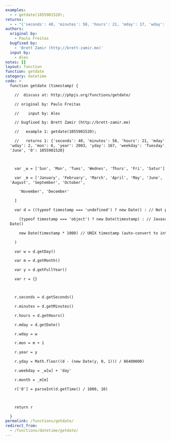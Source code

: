 ```yaml
---
examples:
  - - getdate(1055901520);
returns:
  - - "{'seconds': 40, 'minutes': 58, 'hours': 21, 'mday': 17, 'wday': 2, 'mon': 6, 'year': 2003, 'yday': 167, 'weekday': 'Tuesday', 'month': 'June', '0': 1055901520}"
authors:
  original by:
    - Paulo Freitas
  bugfixed by:
    - 'Brett Zamir (http://brett-zamir.me)'
  input by:
    - Alex
notes: []
layout: function
function: getdate
category: datetime
code: >
  function getdate (timestamp) {

    //  discuss at: http://phpjs.org/functions/getdate/

    // original by: Paulo Freitas

    //    input by: Alex

    // bugfixed by: Brett Zamir (http://brett-zamir.me)

    //   example 1: getdate(1055901520);

    //   returns 1: {'seconds': 40, 'minutes': 58, 'hours': 21, 'mday': 17,
  'wday': 2, 'mon': 6, 'year': 2003, 'yday': 167, 'weekday': 'Tuesday', 'month':
  'June', '0': 1055901520}



    var _w = ['Sun', 'Mon', 'Tues', 'Wednes', 'Thurs', 'Fri', 'Satur']

    var _m = ['January', 'February', 'March', 'April', 'May', 'June', 'July',
  'August', 'September', 'October',

      'November', 'December'

    ]

    var d = ((typeof timestamp === 'undefined') ? new Date() : // Not provided

      (typeof timestamp === 'object') ? new Date(timestamp) : // Javascript
  Date()

      new Date(timestamp * 1000) // UNIX timestamp (auto-convert to int)

    )

    var w = d.getDay()

    var m = d.getMonth()

    var y = d.getFullYear()

    var r = {}



    r.seconds = d.getSeconds()

    r.minutes = d.getMinutes()

    r.hours = d.getHours()

    r.mday = d.getDate()

    r.wday = w

    r.mon = m + 1

    r.year = y

    r.yday = Math.floor((d - (new Date(y, 0, 1))) / 86400000)

    r.weekday = _w[w] + 'day'

    r.month = _m[m]

    r['0'] = parseInt(d.getTime() / 1000, 10)



    return r

  }
permalink: /functions/getdate/
redirect_from:
  - /functions/datetime/getdate/
---
```


<!-- WARNING! This file is auto generated by `npm run web:inject`, do not edit by hand -->
